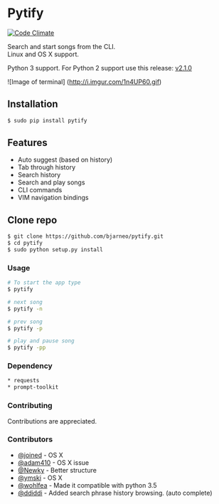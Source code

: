 Pytify
=============

[![Code Climate](https://codeclimate.com/github/bjarneo/Pytify/badges/gpa.svg)](https://codeclimate.com/github/bjarneo/Pytify)

Search and start songs from the CLI.  
Linux and OS X support.

Python 3 support. For Python 2 support use this release: [v2.1.0](https://github.com/bjarneo/Pytify/tree/v2.1.0)

![Image of terminal]
(http://i.imgur.com/1n4UP60.gif)


## Installation
```bash
$ sudo pip install pytify
```

## Features
* Auto suggest (based on history)
* Tab through history
* Search history
* Search and play songs
* CLI commands
* VIM navigation bindings

## Clone repo
```bash
$ git clone https://github.com/bjarneo/pytify.git
$ cd pytify
$ sudo python setup.py install
```

### Usage
```bash
# To start the app type
$ pytify

# next song
$ pytify -n

# prev song
$ pytify -p

# play and pause song
$ pytify -pp
```

### Dependency
```bash
* requests
* prompt-toolkit
```

### Contributing
Contributions are appreciated.

### Contributors
- [@joined](https://github.com/joined/) - OS X
- [@adam410](https://github.com/adam410/) - OS X issue
- [@Newky](https://github.com/Newky) - Better structure
- [@ymski](https://github.com/ymski) - OS X
- [@wohlfea](https://github.com/wohlfea) - Made it compatible with python 3.5
- [@ddiddi](https://github.com/ddiddi) - Added search phrase history browsing. (auto complete)
